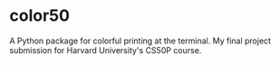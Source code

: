 # color50
A Python package for colorful printing at the terminal. My final project submission for Harvard University's CS50P course.
